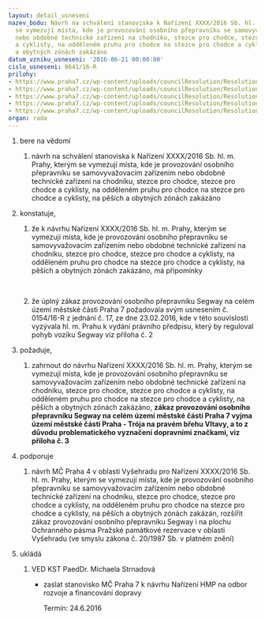 ```yaml
---
layout: detail_usneseni
nazev_bodu: Návrh na schválení stanoviska k Nařízení XXXX/2016 Sb. hl. m. Prahy, kterým
  se vymezují místa, kde je provozování osobního přepravníku se samovyvažovacím zařízením
  nebo obdobné technické zařízení na chodníku, stezce pro chodce, stezce pro chodce
  a cyklisty, na odděleném pruhu pro chodce na stezce pro chodce a cyklisty, na pěších
  a obytných zónách zakázáno
datum_vzniku_usneseni: '2016-06-21 00:00:00'
cislo_usneseni: 0641/16-R
prilohy:
- https://www.praha7.cz/wp-content/uploads/councilResolution/Resolutions/27889/export/Duvodovazprava~76537.doc
- https://www.praha7.cz/wp-content/uploads/councilResolution/Resolutions/27889/export/usnesenirmc_0154_16R_17_23022016_zakazSEGWAY_vyzvanaMHMP~76536.pdf
- https://www.praha7.cz/wp-content/uploads/councilResolution/Resolutions/27889/export/p3_mapkaP7_pozadavek~76535.jpg
- https://www.praha7.cz/wp-content/uploads/councilResolution/Resolutions/27889/export/Usneseni_Rady_HMP__PDF_eBookUsneseni_c1306_VEREJNE~76534.pdf
- https://www.praha7.cz/wp-content/uploads/councilResolution/Resolutions/27889/export/export~298399.pdf
organ: rada
---
```

<ol class="urzList_view" id="urzList">
<li class="urzClass1" id=""><span name="1">bere na vědomí</span> 
<ol class="urzOlClass">
<li class="urzClass2" style="TEXT-ALIGN: left" id=""><span><p>návrh na schválení stanoviska k Nařízení XXXX/2016 Sb. hl. m. Prahy, kterým se vymezují místa, kde je provozování osobního přepravníku se samovyvažovacím zařízením nebo obdobné technické zařízení na chodníku, stezce pro chodce, stezce pro chodce a cyklisty, na odděleném pruhu pro chodce na stezce pro chodce a cyklisty, na pěších a obytných zónách zakázáno</p></span></li></ol></li>
<li class="urzClass1" id=""><span name="50">konstatuje,</span> 
<ol class="urzOlClass">
<li class="urzClass2" style="TEXT-ALIGN: left" id=""><span><p>že k návrhu&nbsp;Nařízení XXXX/2016 Sb. hl. m. Prahy, kterým se vymezují místa, kde je provozování osobního přepravníku se samovyvažovacím zařízením nebo obdobné technické zařízení na chodníku, stezce pro chodce, stezce pro chodce a cyklisty, na odděleném pruhu pro chodce na stezce pro chodce a cyklisty, na pěších a obytných zónách zakázáno, má připomínky</p><p><br></p></span></li>
<li class="urzClass2" style="TEXT-ALIGN: left" id=""><span><p>že&nbsp;úplný zákaz provozování osobního přepravníku Segway na celém území městské části Praha 7 požadovala svým usnesením&nbsp;č. 0154/16-R z jednání č. 17, ze dne 23.02.2016, kde v této souvislosti vyzývala hl. m. Prahu k vydání právního předpisu, který by reguloval pohyb vozíku Segway viz příloha č. 2&nbsp;</p></span></li></ol></li>
<li class="urzClass1" id=""><span name="63">požaduje,</span> 
<ol id="" class="urzOlClass">
<li class="urzClass2" style="TEXT-ALIGN: left" id=""><span><p>zahrnout&nbsp;do návrhu Nařízení XXXX/2016 Sb. hl. m. Prahy, kterým se vymezují místa, kde je provozování osobního přepravníku se samovyvažovacím zařízením nebo obdobné technické zařízení na chodníku, stezce pro chodce, stezce pro chodce a cyklisty, na odděleném pruhu pro chodce na stezce pro chodce a cyklisty, na pěších a obytných zónách zakázáno, <strong>zákaz provozování osobního přepravníku Segway na celém území městské části Praha 7 vyjma území městské části Praha - Trója na pravém břehu Vltavy, a to z důvodu problematického&nbsp;vyznačení dopravními značkami, viz příloha č. 3</strong></p></span></li>
</ol></li>
<li id="" class="urzClass1"><span name="15">podporuje</span><ol class="urzOlClass"><li style="text-align: left;" id="" class="urzClass2"><span><p>návrh MČ Praha 4 v oblasti Vyšehradu pro Nařízení XXXX/2016 Sb. hl. m. Prahy, kterým se vymezují místa, kde je provozování osobního přepravníku se samovyvažovacím zařízením nebo obdobné technické zařízení na chodníku, stezce pro chodce, stezce pro chodce a cyklisty, na odděleném pruhu pro chodce na stezce pro chodce a cyklisty, na pěších a obytných zónách zakázán, rozšířit zákaz provozování osobního přepravníku Segway i na plochu Ochranného pásma Pražské památkové rezervace v oblasti Vyšehradu (ve smyslu zákona č. 20/1987 Sb. v platném znění)</p></span></li></ol></li><li class="urzClass1" id="urzUkoly"><span name="1">ukládá</span><ol class="urzOlClass"><li class="urzClass2"><span><p>VED KST PaedDr. Michaela Strnadová</p></span><ul class="urzUlClass"><li class="urzClass3"><span><p>zaslat stanovisko MČ Praha 7 k návrhu Nařízení HMP na odbor rozvoje a financování dopravy</p></span><span class="urzUkolTermin">  Termín:&nbsp;24.6.2016</span></li></ul></li></ol></li></ol>